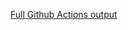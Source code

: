 [Full Github Actions output](https://github.com/brenohp/mural-de-aprendizagem/actions/runs/17964818595?check_suite_focus=true)
